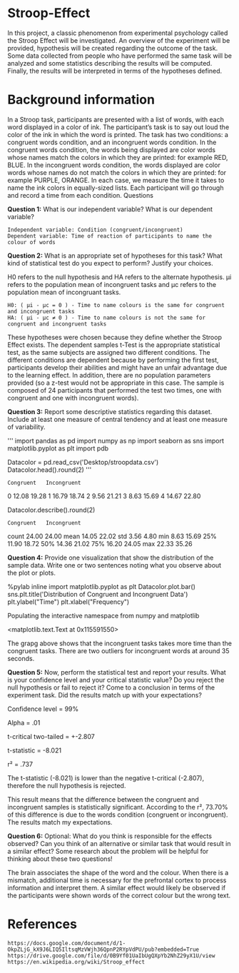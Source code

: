 # Stroop-Effect
In this project, a classic phenomenon from experimental psychology called the Stroop Effect will be investigated. An overview of the experiment will be provided, hypothesis will be created regarding the outcome of the task. Some data collected from people who have performed the same task will be analyzed and some statistics describing the results will be computed. Finally, the results will be interpreted in terms of the hypotheses defined.

# Background information

In a Stroop task, participants are presented with a list of words, with each word displayed in a color of ink. The participant’s task is to say out loud the color of the ink in which the word is printed. The task has two conditions: a congruent words condition, and an incongruent words condition. In the congruent words condition, the words being displayed are color words whose names match the colors in which they are printed: for example RED, BLUE. In the incongruent words condition, the words displayed are color words whose names do not match the colors in which they are printed: for example PURPLE, ORANGE. In each case, we measure the time it takes to name the ink colors in equally-sized lists. Each participant will go through and record a time from each condition.
Questions

**Question 1:** What is our independent variable? What is our dependent variable?

    Independent variable: Condition (congruent/incongruent)
    Dependent variable: Time of reaction of participants to name the colour of words

**Question 2:** What is an appropriate set of hypotheses for this task? What kind of statistical test do you expect to perform? Justify your choices.

H0 refers to the null hypothesis and HA refers to the alternate hypothesis. μi refers to the population mean of incongruent tasks and μc refers to the population mean of incongruant tasks.

    H0: ( μi - μc = 0 ) - Time to name colours is the same for congruent and incongruent tasks
    HA: ( μi - μc ≠ 0 ) - Time to name colours is not the same for congruent and incongruent tasks

These hypotheses were chosen because they define whether the Stroop Effect exists. The dependent samples t-Test is the appropriate statistical test, as the same subjects are assigned two different conditions. The different conditions are dependent because by performing the first test, participants develop their abilities and might have an unfair advantage due to the learning effect. In addition, there are no population parameters provided (so a z-test would not be appropriate in this case. The sample is composed of 24 participants that performed the test two times, one with congruent and one with incongruent words).

**Question 3:** Report some descriptive statistics regarding this dataset. Include at least one measure of central tendency and at least one measure of variability.

'''
import pandas as pd
import numpy as np
import seaborn as sns
import matplotlib.pyplot as plt
import pdb

Datacolor = pd.read_csv('Desktop/stroopdata.csv')
Datacolor.head().round(2)
'''

	Congruent 	Incongruent
0 	12.08 	19.28
1 	16.79 	18.74
2 	9.56 	21.21
3 	8.63 	15.69
4 	14.67 	22.80

Datacolor.describe().round(2)

	Congruent 	Incongruent
count 	24.00 	24.00
mean 	14.05 	22.02
std 	3.56 	4.80
min 	8.63 	15.69
25% 	11.90 	18.72
50% 	14.36 	21.02
75% 	16.20 	24.05
max 	22.33 	35.26

**Question 4:** Provide one visualization that show the distribution of the sample data. Write one or two sentences noting what you observe about the plot or plots.

%pylab inline
import matplotlib.pyplot as plt
Datacolor.plot.bar()
sns.plt.title('Distribution of Congruent and Incongruent Data')
plt.ylabel("Time")
plt.xlabel("Frequency")

Populating the interactive namespace from numpy and matplotlib

<matplotlib.text.Text at 0x115591550>

The grapg above shows that the incongruent tasks takes more time than the congruent tasks. There are two outliers for incongruent words at around 35 seconds.

**Question 5:** Now, perform the statistical test and report your results. What is your confidence level and your critical statistic value? Do you reject the null hypothesis or fail to reject it? Come to a conclusion in terms of the experiment task. Did the results match up with your expectations?

Confidence level = 99%

Alpha = .01

t-critical two-tailed = +-2.807

t-statistic = -8.021

r² = .737

The t-statistic (-8.021) is lower than the negative t-critical (-2.807), therefore the null hypothesis is rejected.

This result means that the difference between the congruent and incongruent samples is statistically significant. According to the r², 73.70% of this difference is due to the words condition (congruent or incongruent). The results match my expectations.

**Question 6:** Optional: What do you think is responsible for the effects observed? Can you think of an alternative or similar task that would result in a similar effect? Some research about the problem will be helpful for thinking about these two questions!

The brain associates the shape of the word and the colour. When there is a mismatch, additional time is necessary for the prefrontal cortex to process information and interpret them. A similar effect would likely be observed if the participants were shown words of the correct colour but the wrong text.

# References

    https://docs.google.com/document/d/1-OkpZLjG_kX9J6LIQ5IltsqMzVWjh36QpnP2RYpVdPU/pub?embedded=True
    https://drive.google.com/file/d/0B9Yf01UaIbUgQXpYb2NhZ29yX1U/view
    https://en.wikipedia.org/wiki/Stroop_effect

